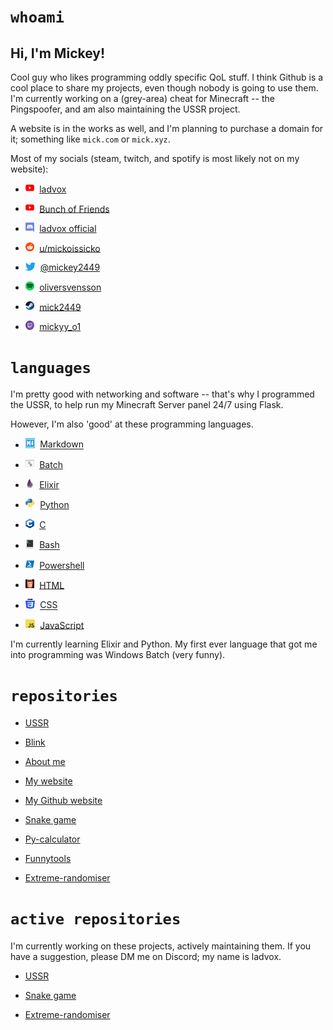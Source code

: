 # `whoami`

## Hi, I'm Mickey!

Cool guy who likes programming oddly specific QoL stuff. I think Github is a cool place to share my projects, even though nobody is going to use them.
I'm currently working on a (grey-area) cheat for Minecraft -- the Pingspoofer, and am also maintaining the USSR project.

A website is in the works as well, and I'm planning to purchase a domain for it; something like `mick.com` or `mick.xyz`.

Most of my socials (steam, twitch, and spotify is most likely not on my website):

* <img src="yt.png" alt="YouTube Logo" width="14.5" height="14.5">&nbsp;&nbsp;[ladvox](https://www.youtube.com/channel/UCRuBals0-y1L6EOfu5Xw5iw)

* <img src="yt.png" alt="YouTube Logo2" width="14.5" height="14.5">&nbsp;&nbsp;[Bunch of Friends](https://www.youtube.com/channel/UCRuBals0-y1L6EOfu5Xw5iw)

* <img src="dc.svg" alt="dc Logo" width="14.5" height="14.5">&nbsp;&nbsp;[ladvox official](https://discord.gg/Z8UVcEb65u)

* <img src="rdt.png" alt="Reddit logo" width="14.5" height="14.5">&nbsp;&nbsp;[u/mickoissicko](https://www.reddit.com/user/mickoissicko)

* <img src="3tt.png" alt="tt logo" width="16" height="13">&nbsp;&nbsp;[@mickey2449](https://twitter.com/mickey2449)

* <img src="spotify.png" alt="sp logo" width="14.5" height="14.5">&nbsp;&nbsp;[oliversvensson](https://open.spotify.com/user/31hktpmjuod3bxq7ixg7vat5tuci)

* <img src="steam.png" alt="sp logo" width="14.5" height="14.5">&nbsp;&nbsp;[mick2449](https://steamcommunity.com/id/mick2449/)

* <img src="ttv.png" alt="sp logo" width="14.5" height="14.5">&nbsp;&nbsp;[mickyy_o1](https://www.twitch.tv/mickyy_o1)

# `languages`
I'm pretty good with networking and software -- that's why I programmed the USSR, to help run my Minecraft Server panel 24/7 using Flask.

However, I'm also 'good' at these programming languages.

* <img src="markdown.png" alt="sp logo" width="15.5" height="15.3">&nbsp;&nbsp;[Markdown](https://en.wikipedia.org/wiki/Markdown)

* <img src="batch.png" alt="sp logo" width="14.5" height="15.34">&nbsp;&nbsp;[Batch](https://en.wikipedia.org/wiki/Batch_file)

* <img src="exs.png" alt="sp logo" width="14.5" height="14.5">&nbsp;&nbsp;[Elixir](https://en.wikipedia.org/wiki/Elixir_(programming_language))

* <img src="py.png" alt="sp logo" width="15.5" height="15.3">&nbsp;&nbsp;[Python](https://en.wikipedia.org/wiki/Python_(programming_language))

* <img src="c.png" alt="sp logo" width="14.5" height="15.34">&nbsp;&nbsp;[C](https://en.wikipedia.org/wiki/C_(programming_language))

* <img src="bash.png" alt="sp logo" width="14.5" height="15.34">&nbsp;&nbsp;[Bash](https://en.wikipedia.org/wiki/Bash_(Unix_shell)#Features)

* <img src="pss.png" alt="sp logo" width="14.5" height="15.34">&nbsp;&nbsp;[Powershell](https://en.wikipedia.org/wiki/PowerShell#Scripting)

* <img src="htm.png" alt="sp logo" width="14.5" height="14.5">&nbsp;&nbsp;[HTML](https://en.wikipedia.org/wiki/HTML)

* <img src="css.png" alt="sp logo" width="15.5" height="15.3">&nbsp;&nbsp;[CSS](https://en.wikipedia.org/wiki/CSS)

* <img src="js.png" alt="sp logo" width="15.5" height="14.5">&nbsp;&nbsp;[JavaScript](https://en.wikipedia.org/wiki/JavaScript)

I'm currently learning Elixir and Python. My first ever language that got me into programming was Windows Batch (very funny).

# `repositories`
* [USSR](https://github.com/mickoissicko/ussr)

* [Blink](https://github.com/mickoissicko/blink)

* [About me](https://github.com/mickoissicko/mickoissicko)

* [My website](https://github.com/mickoissicko/website)

* [My Github website](https://github.com/mickoissicko/mickoissicko.github.io)

* [Snake game](https://github.com/mickoissicko/snake)

* [Py-calculator](https://github.com/mickoissicko/pycalc)

* [Funnytools](https://github.com/mickoissicko/funnytools)

* [Extreme-randomiser](https://github.com/mickoissicko/xtremerandomiser)

# `active repositories`

I'm currently working on these projects, actively maintaining them. If you have a suggestion, please DM me on Discord; my name is ladvox.

* [USSR](https://github.com/mickoissicko/ussr)

* [Snake game](https://github.com/mickoissicko/snake)

* [Extreme-randomiser](https://github.com/mickoissicko/xtremerandomiser)


